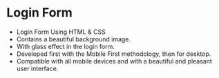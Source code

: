 # Login Form


- Login Form Using HTML & CSS
- Contains a beautiful background image.
- With glass effect in the login form.
- Developed first with the Mobile First methodology, then for desktop.
- Compatible with all mobile devices and with a beautiful and pleasant user interface.
